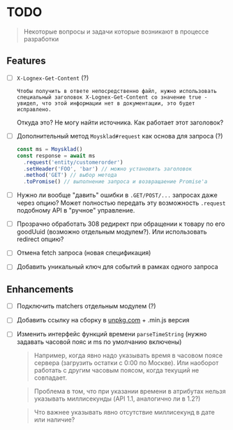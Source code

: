 # TODO

> Некоторые вопросы и задачи которые возникают в процессе разработки

## Features

- [ ] `X-Lognex-Get-Content` (?)

  ```
  Чтобы получить в ответе непосредственно файл, нужно использовать специальный заголовок X-Lognex-Get-Content со значение true - увидел, что этой информации нет в документации, это будет исправлено.
  ```

  Откуда это? Не могу найти источника. Как работает этот заголовок?

- [ ] Дополнительный метод `Moysklad#request` как основа для запроса (?)

  ```js
  const ms = Moysklad()
  const response = await ms
    .request('entity/customerorder')
    .setHeader('FOO', 'bar') // можно установить заголовок
    .method('GET') // выбор метода
    .toPromise() // выполнение запроса и возвращаение Promise'а
  ```

- [ ] Нужно ли вообще "давить" ошибки в `.GET/POST/...` запросах даже через опцию? Может полностью передать эту возможность `.request` подобному API в "ручное" управление.

- [ ] Прозрачно обработать 308 редирект при обращении к товару по его goodUuid (возможно отдельным модулем?). Или использовать redirect опцию?

- [ ] Отмена fetch запроса (новая спецификация)

- [ ] Добавить уникальный ключ для событий в рамках одного запроса

## Enhancements

- [ ] Подключить matchers отдельным модулем (?)

- [ ] Добавить ссылку на сборку в [unpkg.com](https://unpkg.com/browse/moysklad@0.6.0/dist/moysklad.js) + .min.js версия

- [ ] Изменить интерфейс функций времени `parseTimeString` (нужно задавать часовой пояс и ms по умолчанию включены)

  > Например, когда явно надо указывать время в часовом поясе сервера (загрузить остатки с 0:00 по Москве). Или наоборот работать с другим часовым поясом, когда текущий не совпадает.

  > Проблема в том, что при указании времени в атрибутах нельзя указывать миллисекунды (API 1.1, аналогично ли в 1.2?)

  > Что важнее указывать явно отсутствие миллисекунд в дате или наличие?
